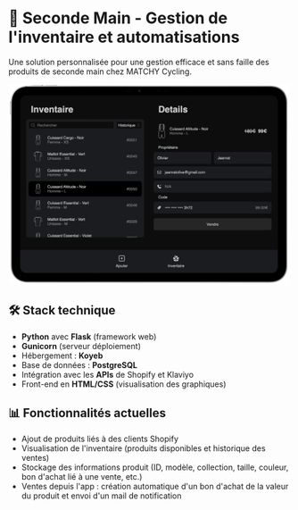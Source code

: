 # 🧢 Seconde Main - Gestion de l'inventaire et automatisations

Une solution personnalisée pour une gestion efficace et sans faille des produits de seconde main chez MATCHY Cycling.

![Capture d'écran de l'app](screenshot.png)



## 🛠️ Stack technique

- **Python** avec **Flask** (framework web)
- **Gunicorn** (serveur déploiement)
- Hébergement : **Koyeb**
- Base de données : **PostgreSQL**
- Intégration avec les **APIs** de Shopify et Klaviyo
- Front-end en **HTML/CSS** (visualisation des graphiques)



## 📊 Fonctionnalités actuelles

- Ajout de produits liés à des clients Shopify
- Visualisation de l'inventaire (produits disponibles et historique des ventes)
- Stockage des informations produit (ID, modèle, collection, taille, couleur, bon d'achat lié à une vente, etc.)
- Ventes depuis l'app : création automatique d'un bon d'achat de la valeur du produit et envoi d'un mail de notification
